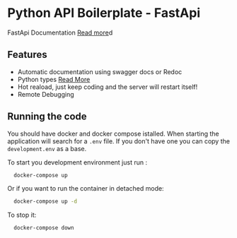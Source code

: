 # Python API Boilerplate - FastApi

FastApi Documentation [Read more](https://github.com/tiangolo/fastapi#performance)d

## Features

- Automatic documentation using swagger docs or Redoc
- Python types [Read More](https://fastapi.tiangolo.com/python-types/)
- Hot reaload, just keep coding and the server will restart itself!
- Remote Debugging

## Running the code

You should have docker and docker compose istalled. When starting the application will search for a `.env` file. If you don't have one you can copy the `development.env` as a base.

To start you development environment just run :

```sh
  docker-compose up
```

Or if you want to run the container in detached mode:

```sh
  docker-compose up -d
```

To stop it:

```sh
  docker-compose down
```
